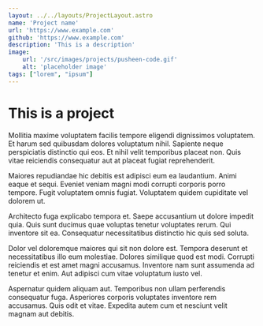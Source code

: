```yaml
---
layout: ../../layouts/ProjectLayout.astro
name: 'Project name'
url: 'https://www.example.com'
github: 'https://www.example.com'
description: 'This is a description'
image:
    url: '/src/images/projects/pusheen-code.gif'
    alt: 'placeholder image'
tags: ["lorem", "ipsum"]
---
```

# This is a project

Mollitia maxime voluptatem facilis tempore eligendi dignissimos voluptatem. Et harum sed quibusdam dolores voluptatum nihil. Sapiente neque perspiciatis distinctio qui eos. Et nihil velit temporibus placeat non. Quis vitae reiciendis consequatur aut at placeat fugiat reprehenderit.

Maiores repudiandae hic debitis est adipisci eum ea laudantium. Animi eaque et sequi. Eveniet veniam magni modi corrupti corporis porro tempore. Fugit voluptatem omnis fugiat. Voluptatem quidem cupiditate vel dolorem ut.

Architecto fuga explicabo tempora et. Saepe accusantium ut dolore impedit quia. Quis sunt ducimus quae voluptas tenetur voluptates rerum. Qui inventore sit ea. Consequatur necessitatibus distinctio hic quis sed soluta.

Dolor vel doloremque maiores qui sit non dolore est. Tempora deserunt et necessitatibus illo eum molestiae. Dolores similique quod est modi. Corrupti reiciendis et est amet magni accusamus. Inventore nam sunt assumenda ad tenetur et enim. Aut adipisci cum vitae voluptatum iusto vel.

Aspernatur quidem aliquam aut. Temporibus non ullam perferendis consequatur fuga. Asperiores corporis voluptates inventore rem accusamus. Quis odit et vitae. Expedita autem cum et nesciunt velit magnam aut debitis.
